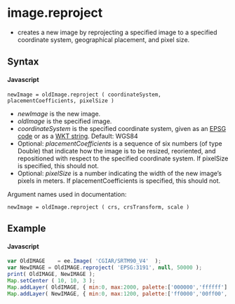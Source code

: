 # image.reproject
- creates a new image by reprojecting a specified image to a specified coordinate system, geographical placement, and pixel size.

## Syntax

#### Javascript
```
newImage = oldImage.reproject ( coordinateSystem, placementCoefficients, pixelSize )
```

- *newImage* is the new image.
- *oldImage* is the specified image.
- *coordinateSystem* is the specified coordinate system, given as an [EPSG code](http://spatialreference.org/) or as a [WKT string](http://en.wikibooks.org/wiki/Geospatial_Data_in_SQL_Server/WKT).  Default: WGS84 
- Optional: *placementCoefficients* is a sequence of six numbers (of type Double) that indicate how the image is to be resized, reoriented, and repositioned with respect to the specified coordinate system.  If pixelSize is specified, this should not.
- Optional: *pixelSize* is a number indicating the width of the new image’s pixels in meters.  If placementCoefficients is specified, this should not.

Argument names used in documentation:
```
newImage = oldImage.reproject ( crs, crsTransform, scale )
```

## Example

#### Javascript
```javascript
var OldIMAGE    = ee.Image( 'CGIAR/SRTM90_V4'  ); 
var NewIMAGE = OldIMAGE.reproject( 'EPSG:3191', null, 50000 );
print( OldIMAGE, NewIMAGE );
Map.setCenter ( 10, 10, 3 );
Map.addLayer( OldIMAGE, { min:0, max:2000, palette:['000000','ffffff']          }, 'Original'    );
Map.addLayer( NewIMAGE, { min:0, max:1200, palette:['ff0000','00ff00','0000ff'] }, 'Reprojected' );
```

